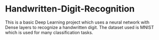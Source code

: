 # Handwritten-Digit-Recognition
This is a basic Deep Learning project which uses a neural network with Dense layers to recognize a handwritten digit.
The dataset used is MNIST which is used for many classification tasks.
